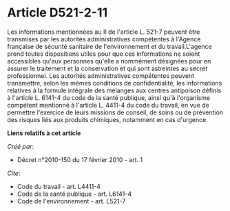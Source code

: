 # Article D521-2-11

Les informations mentionnées au II de l'article L. 521-7 peuvent être transmises par les autorités administratives
compétentes à l'Agence française de sécurité sanitaire de l'environnement et du travail.L'agence prend toutes dispositions
utiles pour que ces informations ne soient accessibles qu'aux personnes qu'elle a nommément désignées pour en assurer le
traitement et la conservation et qui sont astreintes au secret professionnel. Les autorités administratives compétentes
peuvent transmettre, selon les mêmes conditions de confidentialité, les informations relatives à la formule intégrale des
mélanges aux centres antipoison définis à l'article L. 6141-4 du code de la santé publique, ainsi qu'à l'organisme compétent
mentionné à l'article L. 4411-4 du code du travail, en vue de permettre l'exercice de leurs missions de conseil, de soins ou
de prévention des risques liés aux produits chimiques, notamment en cas d'urgence.

**Liens relatifs à cet article**

_Créé par_:

  - Décret n°2010-150 du 17 février 2010 - art. 1

_Cite_:

  - Code du travail - art. L4411-4
  - Code de la santé publique - art. L6141-4
  - Code de l'environnement - art. L521-7
